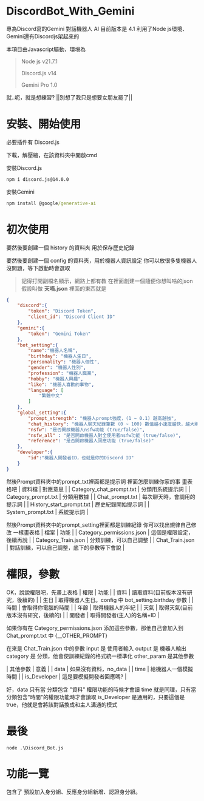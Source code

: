 # DiscordBot_With_Gemini
專為Discord寫的Gemini 對話機器人 AI
目前版本是 4.1
利用了Node js環境、Gemini還有Discordjs架起來的

本項目由Javascript驅動，環境為
> Node js v21.7.1
> 
> Discord.js v14
>
> Gemini Pro 1.0

就..呃，就是想練習?
||別想了我只是想要女朋友罷了||

# 安裝、開始使用
必要插件有 Discord.js

下載，解壓縮，在該資料夾中開啟cmd

安裝Discord.js
```cmd
npm i discord.js@14.0.0
```

安裝Gemini
```cmd
npm install @google/generative-ai
```

# 初次使用
要然後要創建一個 history 的資料夾
用於保存歷史紀錄

要然後要創建一個 config 的資料夾，用於機器人資訊設定
你可以放很多隻機器人沒問題，等下啟動時會選取
> 記得打開副檔名顯示，網路上都有教
在裡面創建一個隨便你想叫啥的json
假設叫做 **天喵.json**
裡面的東西就是
```json
{
    "discord":{
        "token": "Discord Token",
        "client_id": "Discord Client ID"
    },
    "gemini":{
        "token": "Gemini Token"
    },
    "bot_setting":{
        "name":"機器人名稱",
        "birthday": "機器人生日",
        "personality": "機器人個性",
        "gender": "機器人性別",
        "profession": "機器人職業",
        "hobby": "機器人興趣",
        "like": "機器人喜歡的事物",
        "language": [
            "繁體中文"
        ]
    },
    "global_setting":{
        "prompt_strength": "機器人prompt強度，(1 ~ 0.1) 越高越強",
        "chat_history": "機器人聊天紀錄筆數 (0 ~ 100) 數值越小速度越快，越大則上下文越強",
        "nsfw": "是否開啟機器人nsfw功能 (true/false)",
        "nsfw_all" : "是否開啟機器人對全使用者nsfw功能 (true/false)",
        "reference": "是否開啟機器人回應功能 (true/false)"
    },
    "developer":{
        "id":"機器人開發者ID，也就是你的Discord ID"
    }
}
```

然後Prompt資料夾中的prompt_txt裡面都是提示詞
裡面怎麼訓練你家的事
畫表格吧
| 資料檔 | 對應意思 |
| Category_chat_prompt.txt | 分類用系統提示詞 |
| Category_prompt.txt | 分類用數據 |
| Chat_prompt.txt | 每次聊天時，會調用的提示詞 |
| History_start_prompt.txt | 歷史紀錄開始提示詞 |
| System_prompt.txt | 系統提示詞 |

然後Prompt資料夾中的prompt_setting裡面都是訓練紀錄
你可以找出規律自己修改
一樣畫表格
| 檔案 | 功能 |
| Category_permissions.json | 這個是權限設定，後續再說 |
| Category_Train.json | 分類訓練，可以自己調整 |
| Chat_Train.json | 對話訓練，可以自己調整，底下的參數等下會說 |

# 權限，參數
OK，說說權限吧，先畫上表格
| 權限 | 功能 |
| 資料 | 讀取資料(目前版本沒有研究，後續的) |
| 生日 | 取得機器人生日。config 中 bot_setting.birthday 參數 |
| 時間 | 會取得你電腦的時間 |
| 年齡 | 取得機器人的年紀 |
| 天氣 | 取得天氣(目前版本沒有研究，後續的) |
| 開發者 | 取得開發者(主人)的名稱+ID |

如果你有在 Category_permissions.json 添加這些參數，那他自己會加入到 Chat_prompt.txt 中 {__OTHER_PROMPT}

在來是 Chat_Train.json 中的參數
input 是 使用者輸入
output 是 機器人輸出
category 是 分類，他會使訓練紀錄的格式統一標準化
other_param 是其他參數

| 其他參數 | 意義 |
| data | 如果沒有資料，no_data |
| time | 給機器人一個模擬時間 |
| is_Developer | 這是要模擬開發者回應嗎? |

好，data 只有當 分類包含 "資料" 權限功能的時候才會讀
time 就是同理，只有當分類包含"時間"的權限功能時才會讀取
is_Developer 是通用的，只要這個是true，他就是會將該對話換成和主人溝通的模式

# 最後
```
node .\Discord_Bot.js
```

# 功能一覽
包含了 預設加入身分組、反應身分組新增、認證身分組。
